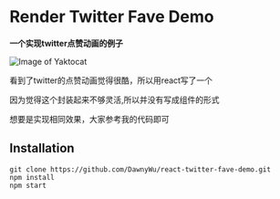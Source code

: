Render Twitter Fave Demo
===

**一个实现twitter点赞动画的例子**

![Image of Yaktocat](https://cdn-images-1.medium.com/max/1760/1*HJHfcRwn33XU4omMogi6PQ.gif)

看到了twitter的点赞动画觉得很酷，所以用react写了一个

因为觉得这个封装起来不够灵活,所以并没有写成组件的形式

想要是实现相同效果，大家参考我的代码即可

## Installation

```shell
git clone https://github.com/DawnyWu/react-twitter-fave-demo.git
npm install
npm start
```
